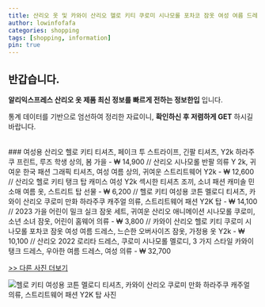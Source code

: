 ```yaml
---
title: 산리오 옷 및 카와이 산리오 헬로 키티 쿠로미 시나모롤 포차코 잠옷 여성 여름 드레스, 느슨한 오버사이즈 잠옷, 가정용 옷 Y2k 
author: lowinfofafa
categories: shopping
tags: [shopping, information]
pin: true
---
```


## 반갑습니다. 

**알리익스프레스 산리오 옷 제품 최신 정보를 빠르게 전하는 정보한입** 입니다.

통계 데이터를 기반으로 엄선하여 정리한 자료이니, **확인하신 후 저렴하게 GET** 하시길 바랍니다.

<br >
### 여성용 산리오 헬로 키티 티셔츠, 페이크 투 스트라이프, 긴팔 티셔츠, Y2k 하라주쿠 프린트, 루즈 학생 상의, 봄 가을  - ₩ 14,900 // 산리오 시나모롤 반팔 의류 Y 2k, 귀여운 한국 패션 그래픽 티셔츠, 여성 여름 상의, 귀여운 스트리트웨어 Y2k  - ₩ 12,600 // 산리오 헬로 키티 탱크 탑 캐미스 여성 Y2k 섹시한 티셔츠 조끼, 소녀 패션 캐미솔 민소매 여름 옷, 스트리트 탑 선물  - ₩ 6,200 // 헬로 키티 여성용 코튼 멜로디 티셔츠, 카와이 산리오 쿠로미 만화 하라주쿠 캐주얼 의류, 스트리트웨어 패션 Y2K 탑  - ₩ 14,100 // 2023 가을 어린이 밀크 실크 잠옷 세트, 귀여운 산리오 애니메이션 시나모롤 쿠로미, 소년 소녀 잠옷, 어린이 홈웨어 의류  - ₩ 3,800 // 카와이 산리오 헬로 키티 쿠로미 시나모롤 포차코 잠옷 여성 여름 드레스, 느슨한 오버사이즈 잠옷, 가정용 옷 Y2k  - ₩ 10,100 // 산리오 2022 로리타 드레스, 쿠로미 시나모롤 멜로디, 3 가지 스타일 카와이 탱크 드레스, 우아한 여름 드레스, 여성 의류  - ₩ 32,700

[>> 다른 사진 더보기](https://alongwithus.com/산리오옷-650)

![헬로 키티 여성용 코튼 멜로디 티셔츠, 카와이 산리오 쿠로미 만화 하라주쿠 캐주얼 의류, 스트리트웨어 패션 Y2K 탑  사진](https://ae04.alicdn.com/kf/S1d2056e97eb241ecbfe0340deece1bf6I/Hello-Kitty-T-shirt-Women-Cotton-Melody-T-Shirts-Kawaii-Sanrio-Kuromi-Cartoon-Harajuku-Casual-Clothes.jpg)
                        